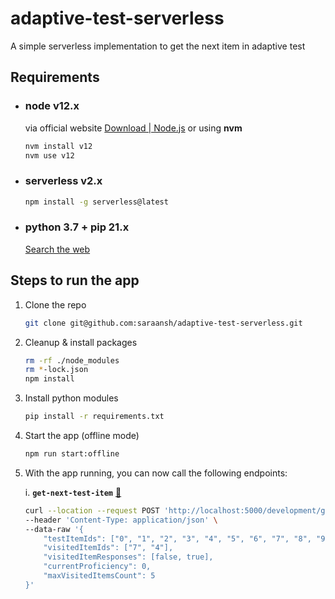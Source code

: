 # adaptive-test-serverless

A simple serverless implementation to get the next item in adaptive test

## Requirements

- ### node v12.x
  
  via official website [Download | Node.js](https://nodejs.org/en/download/) or using **nvm**
  
  ```sh
  nvm install v12
  nvm use v12
  ```

- ### serverless v2.x
  
  ```sh
  npm install -g serverless@latest
  ```

- ### python 3.7 + pip 21.x
  
  [Search the web](https://www.google.com/search?q=python+3.7+install+ubuntu&oq=python+3.7+install&aqs=chrome.1.69i57j0l6j69i60.11890j0j7&sourceid=chrome&ie=UTF-8)


## Steps to run the app

1. Clone the repo

    ```sh
    git clone git@github.com:saraansh/adaptive-test-serverless.git
    ```

2. Cleanup & install packages

    ```sh
    rm -rf ./node_modules
    rm *-lock.json
    npm install
    ```

3. Install python modules
  
    ```sh
    pip install -r requirements.txt
    ```

4. Start the app (offline mode)

    ```sh
    npm run start:offline
    ```

6. With the app running, you can now call the following endpoints:
  
    i. **`get-next-test-item`** [📎](http://localhost:5000/development/get-next-test-item)

      ```sh
      curl --location --request POST 'http://localhost:5000/development/get-next-test-item' \
      --header 'Content-Type: application/json' \
      --data-raw '{
          "testItemIds": ["0", "1", "2", "3", "4", "5", "6", "7", "8", "9"],
          "visitedItemIds": ["7", "4"],
          "visitedItemResponses": [false, true],
          "currentProficiency": 0,
          "maxVisitedItemsCount": 5
      }'
      
      ```